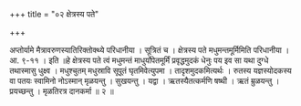 +++
title = "०२ क्षेत्रस्य पते"

+++

अप्तोर्यामे मैत्रावरुणस्यातिरिक्तोक्थ्ये परिधानीया । सूत्रितं च । क्षेत्रस्य पते मधुमन्तमूर्मिमिति परिधानीया । आ. ९-११ । इति ॥हे क्षेत्रस्य पते त्वं मधुमन्तं माधुर्योपेतमूर्मिं प्रवृद्धमुदकं धेनुः पय इव सा यथा दुग्धे तथास्मासु धुक्ष्व । मधुश्चुतम् मधुस्रावि सूपूतं घृतमिवेत्युपमा । तादृशमुदकमित्यर्थः । रुतस्य यज्ञस्योदकस्य वा पतयः स्वामिनो नोऽस्मान् मृळयन्तु । सुखयन्तु । यद्वा । ऋतस्यैतत्कर्मणि षष्थी । ऋतं म्रुळयन्तु । प्रयच्छन्तु । मृळतिरत्र दानकर्मा ॥ २ ॥